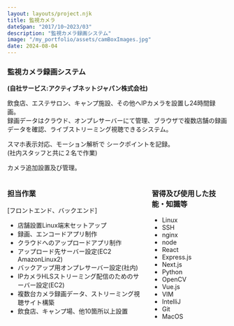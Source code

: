 ```yaml
---
layout: layouts/project.njk
title: 監視カメラ
dateSpan: "2017/10~2023/03"
description: "監視カメラ録画システム"
image: "/my_portfolio/assets/camBoxImages.jpg"
date: 2024-08-04
---
```

### 監視カメラ録画システム
**(自社サービス:アクティブネットジャパン株式会社)**

飲食店、エステサロン、キャンプ施設、その他へIPカメラを設置し24時間録画。  
録画データはクラウド、オンプレサーバーにて管理、ブラウザで複数店舗の録画データを確認、ライブストリーミング視聴できるシステム。

スマホ表示対応、モーション解析で シークポイントを記録。  
(社内スタッフと共に２名で作業)

カメラ追加設置及び管理。

<div class="columns">
<div class="column">

### 担当作業

[フロントエンド、バックエンド]
- 店舗設置Linux端末セットアップ
- 録画、エンコードアプリ制作
- クラウドへのアップロードアプリ制作
- アップロード先サーバー設定(EC2 AmazonLinux2)
- バックアップ用オンプレサーバー設定(社内)
- IPカメラHLSストリーミング配信のためのサーバー設定(EC2)
- 複数台カメラ録画データ、ストリーミング視聴サイト構築
- 飲食店、キャンプ場、他10箇所以上設置

</div>
<div class="column">

### 習得及び使用した技能・知識等

- Linux
- SSH
- nginx
- node
- React
- Express.js
- Next.js
- Python
- OpenCV
- Vue.js
- VIM
- IntelliJ
- Git
- MacOS

</div>
</div>